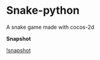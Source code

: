 Snake-python
=========

A snake game made with cocos-2d

**Snapshot**

[!snapshot](https://raw.githubusercontent.com/fondoger/Snake-python/master/snapshot.png)
